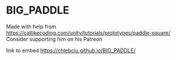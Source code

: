 # BIG_PADDLE

Made with help from https://catlikecoding.com/unity/tutorials/prototypes/paddle-square/
Consider supporting him on his Patreon

link to embed https://chlebciu.github.io/BIG_PADDLE/

